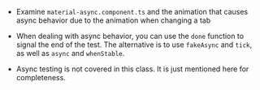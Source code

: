 - Examine `material-async.component.ts` and the animation that causes async behavior due to the animation when changing a tab

- When dealing with async behavior, you can use the `done` function to signal the end of the test. The alternative is to use `fakeAsync` and `tick`, as well as `async` and `whenStable`.

- Async testing is not covered in this class. It is just mentioned here for completeness. 